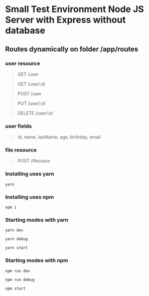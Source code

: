 # Small Test Environment Node JS Server with Express without database

## Routes dynamically on folder /app/routes

### user resource

> GET /user

> GET /user/:id

> POST /user

> PUT /user/:id

> DELETE /user/:id

### user fields 

> id, name, lastName, age, birthday, email

### file resource

> POST /file/save

### Installing uses yarn

```terminal
yarn 
```

### Installing uses npm

```terminal
npm i 
```

### Starting modes with yarn

```terminal
yarn dev
```

```terminal
yarn debug
```

```terminal
yarn start
```

### Starting modes with npm

```terminal
npm run dev
```

```terminal
npm run debug
```

```terminal
npm start
```
